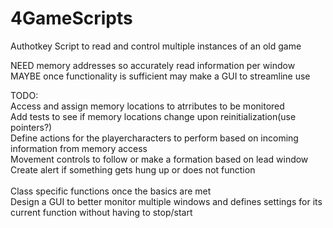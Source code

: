 # 4GameScripts
Authotkey Script to read and control multiple instances of an old game

NEED memory addresses so accurately read information per window<br/>
MAYBE once functionality is sufficient may make a GUI to streamline use<br/>

TODO:<br/>
Access and assign memory locations to atrributes to be monitored<br/>
Add tests to see if memory locations change upon reinitialization(use pointers?)<br/>
Define actions for the playercharacters to perform based on incoming information from memory access<br/>
Movement controls to follow or make a formation based on lead window<br/>
Create alert if something gets hung up or does not function<br/>
<br/>
Class specific functions once the basics are met<br/>
Design a GUI to better monitor multiple windows and defines settings for its current function without having to stop/start
